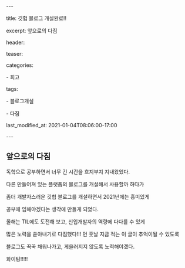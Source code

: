\---

title: 깃헙 블로그 개설완료!!

excerpt: 앞으로의 다짐

header:

 teaser: 



categories:

 \- 회고

tags:

 \- 블로그개설

 \- 다짐

last_modified_at: 2021-01-04T08:06:00-17:00

\---

## 앞으로의 다짐

독학으로 공부하면서 너무 긴 시간을 흐지부지 지내왔었다.

다른 만들어져 있는 플랫폼의 블로그를 개설해서 사용할까 하다가

좀더 개발자스러운 깃헙 블로그를 개설하면서 2021년에는 흥미있게

공부에 임해야겠다는 생각에 만들게 되었다.

올해는 TIL에도 도전해 보고, 신입개발자의 역량에 다다를 수 있게

많은 노력을 쏟아내기로 다짐했다!!!  먼 훗날 지금 적는 이 글이 추억이될 수 있도록

블로그도 꾹꾹 채워나가고, 게을러지지 않도록 노력해야겠다.

화이팅!!!!!